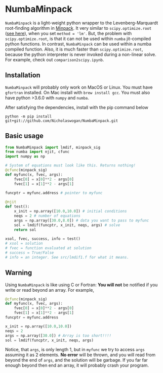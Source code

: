 # NumbaMinpack

`NumbaMinpack` is a light-weight python wrapper to the Levenberg-Marquardt root-finding algorithm in [Minpack](https://en.wikipedia.org/wiki/MINPACK). It very similar to `scipy.optimize.root` ([see here](https://docs.scipy.org/doc/scipy/reference/generated/scipy.optimize.root.html)), when you set `method = 'lm'`. But, the problem with `scipy.optimize.root`, is that it can not be used within `numba` jit-compiled python functions. In contrast, `NumbaMinpack` can be used within a numba compiled function. Also, it is much faster than `scipy.optimize.root`, because the python interpreter is never invoked during a non-linear solve. For example, check out `comparison2scipy.ipynb`.

## Installation
`NumbaMinpack` will probably only work on MacOS or Linux. You must have `gfortran` installed. On Mac install with `brew install gcc`. You must also have python >3.6.0 with `numpy` and `numba`.

After satisfying the dependencies, install with the pip command below

```
python -m pip install git+git://github.com/Nicholaswogan/NumbaMinpack.git
```

## Basic usage

```python
from NumbaMinpack import lmdif, minpack_sig
from numba import njit, cfunc
import numpy as np

# System of equations must look like this. Returns nothing!
@cfunc(minpack_sig)
def myfunc(x, fvec, args):
    fvec[0] = x[0]**2 - args[0]
    fvec[1] = x[1]**2 - args[1]
    
funcptr = myfunc.address # pointer to myfunc

@njit
def test():
    x_init = np.array([10.0,10.0]) # initial conditions
    neqs = 2 # number of equations
    args = np.array([30.0,8.0]) # data you want to pass to myfunc
    sol = lmdif(funcptr, x_init, neqs, args) # solve
    return sol
    
xsol, fvec, success, info = test()
# xsol = solution
# fvec = function evaluated at solution
# success = True/False
# info = an integer. See src/lmdif1.f for what it means.
```

## Warning

Using `NumbaMinpack` is like using C or Fortran: **You will not** be notified if you write or read beyond an array. For example,

```python
@cfunc(minpack_sig)
def myfunc(x, fvec, args):
    fvec[0] = x[0]**2 - args[0]
    fvec[1] = x[1]**2 - args[1]
funcptr = myfunc.address

x_init = np.array([10.0,10.0])
neqs = 2 
args = np.array([30.0]) # Array is too short!!!! 
sol = lmdif(funcptr, x_init, neqs, args) 
```

Notice, that `args`, is only length 1, but in `myfunc` we try to access `args` assuming it as 2 elements. **No error** will be thrown, and you will read from beyond the end of `args`, and the solution will be garbage. If you far far enough beyond then end an array, it will probably crash your program.


